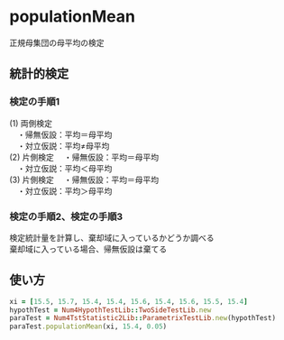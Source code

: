 populationMean
==============
正規母集団の母平均の検定

## 統計的検定
### 検定の手順1

(1) 両側検定  
　・帰無仮設：平均＝母平均  
　・対立仮説：平均≠母平均  
(2) 片側検定
　・帰無仮設：平均＝母平均  
　・対立仮説：平均＜母平均  
(3) 片側検定
　・帰無仮設：平均＝母平均  
　・対立仮説：平均＞母平均  

### 検定の手順2、検定の手順3

検定統計量を計算し、棄却域に入っているかどうか調べる  
棄却域に入っている場合、帰無仮設は棄てる

## 使い方

```ruby
xi = [15.5, 15.7, 15.4, 15.4, 15.6, 15.4, 15.6, 15.5, 15.4]
hypothTest = Num4HypothTestLib::TwoSideTestLib.new
paraTest = Num4TstStatistic2Lib::ParametrixTestLib.new(hypothTest)
paraTest.populationMean(xi, 15.4, 0.05)
```

